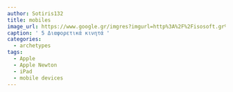 ```yaml
---
author: Sotiris132
title: mobiles
image_url: https://www.google.gr/imgres?imgurl=http%3A%2F%2Fisosoft.gr%2Fwp-content%2Fuploads%2F2016%2F02%2Fmobiles.png&imgrefurl=http%3A%2F%2Fisosoft.gr%2F2016%2F02%2F29%2Fmobile-%25CE%25B5%25CF%2586%25CE%25B1%25CF%2581%25CE%25BC%25CE%25BF%25CE%25B3%25CE%25AD%25CF%2582%2F&docid=pZu5ylw_dBE1fM&tbnid=Jx9Oe_YNsrws1M%3A&vet=10ahUKEwiyiIyer5feAhWhp4sKHXUdBV0QMwgsKAYwBg..i&w=727&h=459&bih=969&biw=1920&q=%2Fimages%2Fmobile.png&ved=0ahUKEwiyiIyer5feAhWhp4sKHXUdBV0QMwgsKAYwBg&iact=mrc&uact=8
caption: ' 5 Διαφορετικά κινητά '
categories:
  - archetypes
tags:
  - Apple
  - Apple Newton
  - iPad
  - mobile devices
---
```

